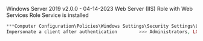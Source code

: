 Windows Server 2019 v2.0.0 - 04-14-2023
Web Server (IIS) Role with Web Services Role Service is installed
```php
***Computer Configuration\Policies\Windows Settings\Security Settings\Local Policies\User Rights Assignment\
Impersonate a client after authentication        >>> Administrators, LOCAL SERVICE, NETWORK SERVICE, SERVICE and IIS_IUSRS.



```
